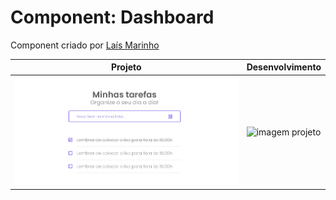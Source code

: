 # Component: Dashboard

Component criado por [Laís Marinho](https://github.com/FelipeGabriel7/)

|  Projeto | Desenvolvimento |
|----------|-----------------|
| ![imagem projeto](https://github.com/desafiosdev/frontend/blob/main/components/dashboard/assets/images/pedido.png?raw=true) | ![imagem projeto](https://github.com/desafiosdev/frontend/blob/main/components/assets/images/src/screenshot.png?raw=true) |

